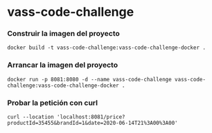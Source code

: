 # vass-code-challenge

### Construir la imagen del proyecto
    docker build -t vass-code-challenge:vass-code-challenge-docker .
### Arrancar la imagen del proyecto
    docker run -p 8081:8080 -d --name vass-code-challenge vass-code-challenge:vass-code-challenge-docker .
### Probar la petición con curl
    curl --location 'localhost:8081/price?productId=35455&brandId=1&date=2020-06-14T21%3A00%3A00'

